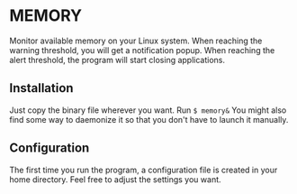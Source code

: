 # MEMORY

Monitor available memory on your Linux system.
When reaching the warning threshold, you will get a notification popup.
When reaching the alert threshold, the program will start closing applications.

## Installation
Just copy the binary file wherever you want.
Run `$ memory&`
You might also find some way to daemonize it so that you don't have to launch it manually.

## Configuration
The first time you run the program, a configuration file is created in your home directory.
Feel free to adjust the settings you want.
